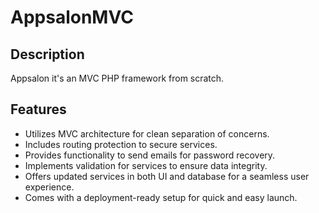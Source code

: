 # AppsalonMVC

## Description
Appsalon it's an MVC PHP framework from scratch.

## Features
- Utilizes MVC architecture for clean separation of concerns.
- Includes routing protection to secure services.
- Provides functionality to send emails for password recovery.
- Implements validation for services to ensure data integrity.
- Offers updated services in both UI and database for a seamless user experience.
- Comes with a deployment-ready setup for quick and easy launch.
